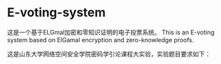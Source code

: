 # E-voting-system
这是一个基于ELGmal加密和零知识证明的电子投票系统。
This is an E-voting system based on ElGamal encryption and zero-knowledge proofs.

这是山东大学网络空间安全学院密码学引论课程大实验，实验题目要求如下：
